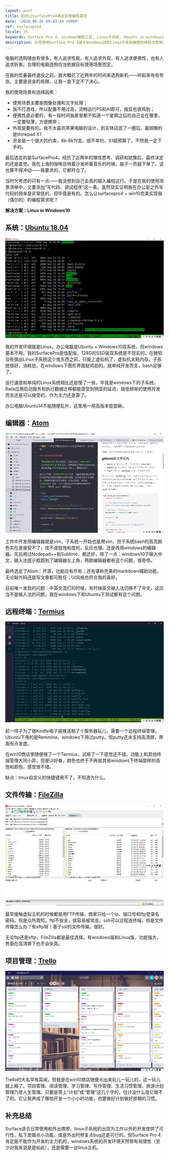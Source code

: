 ```yaml
---
layout: post
title: 如何让SurfacePro4满足日常编程需求
date: '2018-09-26 09:43:44 +0800'
ref: surfacepro4
locale: zh
keywords: Surface Pro 4, windows编程工具, Linux子系统, Ubuntu in windows10, Termius
description: 分享使用Surface Pro 4基于Windows10的Linux子系统编程的体验与常用工具。
---
```

电脑的选购理由有很多，有人追求性能，有人追求外观，有人追求便携性，也有人追求折衷。合理的电脑选购应当依据目标使用场景而定。

在我的宏碁最终退役之前，我大概花了近两年的时间来选购新机——听起来有些夸张。主要是资金的局限，让我一直下定不了决心。

我的使用场景和选择因素：

- 使用场景主要是图像处理和文字处理；
- 我不打游戏，所以配置不用过高，流畅运行PS和AI即可，独显也很鸡肋；
- 便携性是必要的，有一段时间我甚至都不知道一个星期之后的自己会在哪里，一定要轻薄，方便携带；
- 外观是要有的。我不太喜欢苹果电脑的设计，到实体店逛了一圈后，最顺眼的是thinkpad X1
- 资金是一个很大的约束，6k-8k为宜。很不幸的，X1超预算了，不然我一定下手的。

最后选定的是SurfacePro4。经历了近两年的理性思考、调研和犹豫后，最终决定的还是直觉。我在上海的咖啡店倚着沙发听着音乐的时候，脑子一热就下单了。这也算不得冲动——我要求的，它都符合了。

当时欠考虑的只有一点——我没想到自己会真的踏入编程这行。于是在我的使用场景清单中，又要添加“写代码、调试程序”这一条。虽然现实证明我在办公室之外写代码的频率是非常低的，但毕竟是有的。怎么让surfacepro4 + win10完美实现我（偶尔的）的编程需求呢？

**解决方案：Linux in Windows10**

## 系统：[Ubuntu 18.04](https://www.microsoft.com/en-us/p/ubuntu-1804-lts/9n9tngvndl3q?activetab=pivot%3Aoverviewtab)

![ubuntu in windows](/img/surface/ubuntu_in_windows.png)

我的开发环境就是Linux。办公电脑是Ubuntu + Windows10双系统，但windows基本不用。我的SurfacePro是低配版，128G的SSD装双系统是不现实的。在微软没有搞出Linux子系统这个鬼东西之前，只能上虚拟机了，虚拟机太耗内存。子系统很好，消耗低，在windows下图形界面挺鸡肋的。就单纯开发而言，bash足够了。

运行速度和单纯的Linux系统相比还是慢了一些，毕竟是windows下的子系统。Rails应用启动服务和执行数据迁移都能感受到明显的延迟，就低频率的使用开发而言还是可以接受的，作为主力还是算了。

办公电脑Ubuntu14不能随便乱升，这里用一用高版本尝尝鲜。

## 编辑器：[Atom](https://atom.io/)

![Atom](/img/surface/atom.png)

工作中开发用编辑器就是vim，子系统一开始也是用vim，但子系统bash的高亮颜色实在是接受不了，改不成低饱和度的，反应也慢。还是改用windows的编辑器。先后用过Nodepad++和Sublime，都还好，除了一点：windows10下输入中文，输入法提示框跑到了编辑器左上角，两款编辑器都有这个问题，很奇怪。

最终选定了Atom：开源，功能应有尽有；还有堪称完美的markdown辅助功能，无论敲代码还是写文章都可胜任；UI风格也符合我的喜好。

目前唯一发现的问题：中英文混打的时候，有时候英文输入法切换不了中文。这应当不是输入法的问题，我在windows下和Ubuntu下测试都有这个问题。

## 远程终端：[Termius](http://www.termius.com/)

![Termius](/img/surface/termius.png)

前一阵子为了做Kindle电子报推送租了个服务器玩儿，需要一个远程终端管理。Ubuntu下用的是Remmina，windows下用过putty。但putty还未支持高清屏，界面有点发虚。

在win10商店里随便搜了一个Termius，试用了一下感觉还不错。功能上和其他终端管理大同小异，但是UI好看，颜色也终于不再是其他windows下终端那样的高饱和颜色，感觉很不错。

缺点：tmux自定义的快捷键用不了，不知道为什么。

## 文件传输：[FileZilla](https://filezilla-project.org/)

![FileZilla](/img/surface/filezilla.png)

最早接触虚拟主机的时候都是用FTP传输，商家只给一个ip、端口号和ftp登录名密码。但是众所周知，ftp不安全，很容易被攻击。ssh可以远程连终端，但是文件传输怎么办？有sftp呀！基于ssl的文件传输，很好。

无论ftp还是sftp，FileZilla都是最佳选择。有windows版和Linux版，功能强大，界面在高清屏下也不会失真。

## 项目管理：[Trello](https://trello.com/)

![Trello](/img/surface/trello.png)

Trello的大名早有耳闻，但我是在win10商店随便点出来玩儿一玩儿的，这一玩儿就上瘾了。项目管理、阅读管理、学习管理、写作管理、生活习惯管理、旅游计划管理乃至人生管理。只要是带上“计划”或“管理”这几个字的，估计没什么是它做不了的。它让我养成了哪怕开发一个小小的功能，也要做好计划做好排期的习惯。

## 补充总结

Surface适合日常使用和外出携带，linux子系统的出现为工作以外的开发提供了可行性，私下里做点小功能，或是外出时修复点bug还是可行的。但Surface Pro 4肯定是不能作为开发的主力机的，windows系统的开发环境天然带有局限性（至少对我来说是是如此），还是需要一台linux主机。
